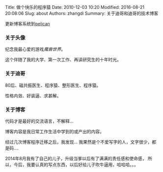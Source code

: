 Title: 做个快乐的程序猿
Date: 2010-12-03 10:20
Modified: 2016-08-21 20:08:06
Slug: about
Authors: zhangdi
Summary: 关于迪哥和迪哥的技术博客

更新博客系统到[pelican](http://docs.getpelican.com/)

### 关于头像

纪念我最心爱的游戏*魔兽世界*。

这个伴随了我的大学、第一次工作、再读研究生的十年时光。

### 关于迪哥

80后、磁共振医生、程序猿、整形医生、程序猿。

性格内敛、好装逼、求甚解。

### 关于博客

代码才是最好的交流语言，不解释...

博客内容是我日常工作生活中学到的或产出的内容。

经过几次博客程序迁移之后，我发现... 我果然是个不爱写字的人，文字很少，都是码....

2014年8月我有了自己的儿子，升级当爹以后有了满满的责任感和使命感，
所以，今后，我要认真的写点东西，以后好给儿子吹牛逼用，哈哈哈。。。
